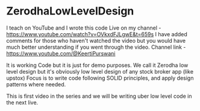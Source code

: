 # ZerodhaLowLevelDesign
I teach on YouTube and I wrote this code Live on my channel - https://www.youtube.com/watch?v=OVkxdFJLgwE&t=659s
I have added comments for those who haven't watched the video but you would have much better understanding if you went through the video.
Channel link - https://www.youtube.com/@KeertiPurswani

It is working Code but it is just for demo purposes.
We call it Zerodha low level design but it's obviously low level design of any stock broker app (like upstox)
Focus is to write code following SOLID principles, and apply design patterns where needed.

This is first video in the series and we will be writing uber low level code in the next live.
